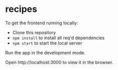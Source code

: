 # recipes

To get the frontend running locally:

* Clone this repository
* `npm install` to install all req'd dependencies
* `npm start` to start the local server

Run the app in the development mode.

Open http://localhost:3000 to view it in the browser.
